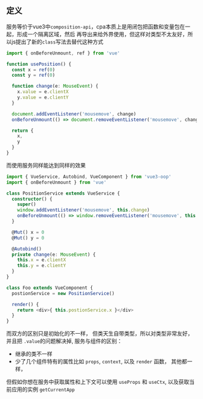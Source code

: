 ## 定义

服务等价于vue3中`composition-api`，cpa本质上是用闭包把函数和变量包在一起，形成一个隔离区域，然后
再导出来给外界使用，但这样对类型不太友好，所以js提出了新的`class`写法去替代这种方式

```typescript
import { onBeforeUnmount, ref } from 'vue'

function usePosition() {
  const x = ref(0)
  const y = ref(0)

  function change(e: MouseEvent) {
    x.value = e.clientX
    y.value = e.clientY
  }

  document.addEventListener('mousemove', change)
  onBeforeUnmount(() => document.removeEventListener('mousemove', change))

  return {
    x,
    y
  }
}
```

而使用服务同样能达到同样的效果

```typescript
import { VueService, Autobind, VueComponent } from 'vue3-oop'
import { onBeforeUnmount } from 'vue'

class PositionService extends VueService {
  constructor() {
    super()
    window.addEventListener('mousemove', this.change)
    onBeforeUnmount(() => window.removeEventListener('mousemove', this.change))
  }

  @Mut() x = 0
  @Mut() y = 0

  @Autobind()
  private change(e: MouseEvent) {
    this.x = e.clientX
    this.y = e.clientY
  }
}

class Foo extends VueComponent {
  postionService = new PositionService()

  render() {
    return <div>{ this.postionService.x }</div>
  }
}
```


而双方的区别只是初始化的不一样， 但类天生自带类型，所以对类型非常友好，并且把 `.value`的问题解决掉,
服务与组件的区别：

- 继承的类不一样
- 少了几个组件特有的属性比如 `props`, `context`, 以及 `render` 函数， 其他都一样，


但假如你想在服务中获取属性和上下文可以使用 `useProps` 和 `useCtx`, 以及获取当前应用的实例 `getCurrentApp`
